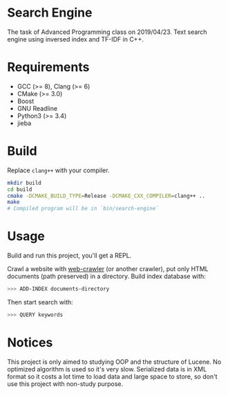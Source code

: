 # Search Engine
The task of Advanced Programming class on 2019/04/23. Text search engine using inversed index and TF-IDF in C++.

# Requirements
* GCC (>= 8), Clang (>= 6)
* CMake (>= 3.0)
* Boost
* GNU Readline
* Python3 (>= 3.4)
* jieba

# Build
Replace `clang++` with your compiler.

```bash
mkdir build
cd build
cmake -DCMAKE_BUILD_TYPE=Release -DCMAKE_CXX_COMPILER=clang++ ..
make
# Compiled program will be in `bin/search-engine`
```

# Usage
Build and run this project, you'll get a REPL.

Crawl a website with [web-crawler](https://github.com/Menci/web-crawler) (or another crawler), put only HTML documents (path preserved) in a directory. Build index database with:

```bash
>>> ADD-INDEX documents-directory
```

Then start search with:

```bash
>>> QUERY keywords
```

# Notices
This project is only aimed to studying OOP and the structure of Lucene. No optimized algorithm is used so it's very slow. Serialized data is in XML format so it costs a lot time to load data and large space to store, so don't use this project with non-study purpose.
